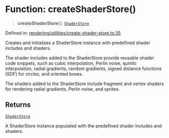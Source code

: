 # Function: createShaderStore()

> **createShaderStore**(): [`ShaderStore`](../classes/ShaderStore.md)

Defined in: [rendering/utilities/create-shader-store.ts:35](https://github.com/Forge-Game-Engine/Forge/blob/6eae4e51dbdc502818b1c2f3a3ffce9e4a1fd125/src/rendering/utilities/create-shader-store.ts#L35)

Creates and initializes a ShaderStore instance with predefined shader includes and shaders.

The shader includes added to the ShaderStore provide reusable shader code snippets, such as
cubic interpolation, Perlin noise, quintic interpolation, radial gradients, random gradients,
signed distance functions (SDF) for circles, and oriented boxes.

The shaders added to the ShaderStore include fragment and vertex shaders for rendering
radial gradients, Perlin noise, and sprites.

## Returns

[`ShaderStore`](../classes/ShaderStore.md)

A ShaderStore instance populated with the predefined shader includes
and shaders.
